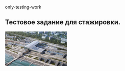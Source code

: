 only-testing-work
## Тестовое задание для стажировки.
  <div>
  <img src="./src/railroad.png" width="40%">
  </div>

